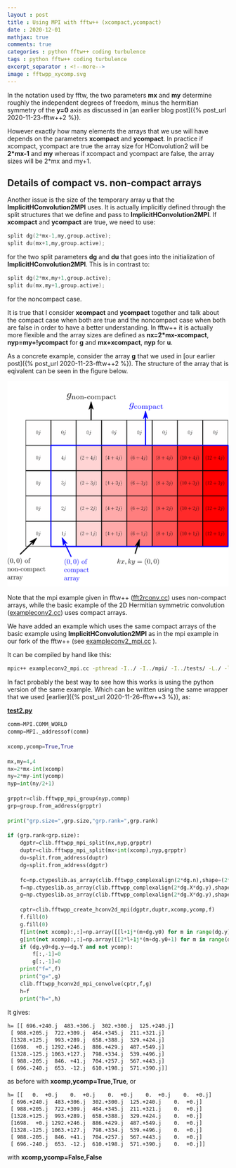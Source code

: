```yaml
---
layout : post
title : Using MPI with fftw++ (xcompact,ycompact)
date : 2020-12-01
mathjax: true
comments: true
categories : python fftw++ coding turbulence
tags : python fftw++ coding turbulence
excerpt_separator : <!--more-->
image : fftwpp_xycomp.svg
---
```


In the notation used by fftw, the two parameters **mx** and **my** determine roughly the independent degrees of freedom, minus the hermitian symmetry of the **y=0** axis as discussed in [an earlier blog post]({% post_url 2020-11-23-fftw++2 %}).

However exactly how many elements the arrays that we use will have depends on the parameters **xcompact** and **ycompact**. In practice if xcompact, ycompact are true the array size for HConvolution2 will be **2*mx-1** and **my** whereas if xcompact and ycompact are false, the array sizes will be 2*mx and my+1.

<!--more-->

## Details of compact vs. non-compact arrays

Another issue is the size of the temporary array **u** that the **ImplicitHConvolution2MPI** uses. It is actually
implicitly defined through the split structures that we define and pass to **ImplicitHConvolution2MPI**. If **xcompact** and **ycompact** are true, we need to use:

```c
split dg(2*mx-1,my,group.active);
split du(mx+1,my,group.active);
```

for the two split parameters **dg** and **du** that goes into the initialization of **ImplicitHConvolution2MPI**. This is in contrast to:

```c
split dg(2*mx,my+1,group.active);
split du(mx,my+1,group.active);
```

for the noncompact case. 

It is true that I consider **xcompact** and **ycompact** together and talk about the compact case when both are true and the noncompact case when both are false in order to have a better understanding. In fftw++ it is actually more flexible and the array sizes are defined as **nx=2*mx-xcompact**, **nyp=my+!ycompact** for **g** and **mx+xcompact**, **nyp** for **u**.

As a concrete example, consider the array **g** that we used in [our earlier post]({% post_url 2020-11-23-fftw++2 %}). The structure of the array that is eqivalent can be seen in the figure below.

[![fftwpp_xycomp](/assets/images/fftwpp_xycomp.svg)](/assets/images/fftwpp_xycomp.svg)

Note that the mpi example given in fftw++ ([fft2rconv.cc](https://github.com/dealias/fftwpp/blob/master/mpi/examples/fft2rconv.cc)) uses non-compact arrays, while the basic example of the 2D Hermitian symmetric convolution ([exampleconv2.cc](https://github.com/dealias/fftwpp/blob/master/examples/exampleconv2.cc)) uses compact arrays.

We have added an example which uses the same compact arrays of the basic example using **ImplicitHConvolution2MPI** as in the mpi example in our fork of the fftw++ (see [exampleconv2_mpi.cc](https://github.com/gurcani/fftwpp/blob/gtest/libfftwpp/exampleconv2_mpi.cc) ).

It can be compiled by hand like this:
```sh
mpic++ exampleconv2_mpi.cc -pthread -I../ -I../mpi/ -I../tests/ -L./ -lfftwpp -lfftw3_omp -lfftw3 -lm
```

In fact probably the best way to see how this works is using the python version of the same example. Which can be written using the same wrapper that we used [earlier]({% post_url 2020-11-26-fftw++3 %}), as:

[**test2.py**](https://github.com/gurcani/fftwpp/blob/gtest/libfftwpp/test2.py)
```py
comm=MPI.COMM_WORLD
commp=MPI._addressof(comm)

xcomp,ycomp=True,True

mx,my=4,4
nx=2*mx-int(xcomp)
ny=2*my-int(ycomp)
nyp=int(ny/2+1)

grpptr=clib.fftwpp_mpi_group(nyp,commp)
grp=group.from_address(grpptr)

print("grp.size=",grp.size,"grp.rank=",grp.rank)

if (grp.rank<grp.size):
    dgptr=clib.fftwpp_mpi_split(nx,nyp,grpptr)
    duptr=clib.fftwpp_mpi_split(mx+int(xcomp),nyp,grpptr)
    du=split.from_address(duptr)
    dg=split.from_address(dgptr)
    
    fc=np.ctypeslib.as_array(clib.fftwpp_complexalign(2*dg.n),shape=(2*dg.n,)).view(dtype=complex)
    f=np.ctypeslib.as_array(clib.fftwpp_complexalign(2*dg.X*dg.y),shape=(2*dg.X*dg.y,)).view(dtype=complex).reshape((dg.X,dg.y))
    g=np.ctypeslib.as_array(clib.fftwpp_complexalign(2*dg.X*dg.y),shape=(2*dg.X*dg.y,)).view(dtype=complex).reshape((dg.X,dg.y))

    cptr=clib.fftwpp_create_hconv2d_mpi(dgptr,duptr,xcomp,ycomp,f)
    f.fill(0)
    g.fill(0)
    f[int(not xcomp):,:]=np.array([[l+1j*(m+dg.y0) for m in range(dg.y)] for l in range(dg.X-int(not xcomp)) ])
    g[int(not xcomp):,:]=np.array([[2*l+1j*(m+dg.y0+1) for m in range(dg.y)] for l in range(dg.X-int(not xcomp))])
    if (dg.y0+dg.y==dg.Y and not ycomp):
        f[:,-1]=0
        g[:,-1]=0
    print("f=",f)
    print("g=",g)
    clib.fftwpp_hconv2d_mpi_convolve(cptr,f,g)
    h=f
    print("h=",h)
```

It gives:

```
h= [[ 696.+240.j  483.+306.j  302.+300.j  125.+240.j]
 [ 988.+205.j  722.+309.j  464.+345.j  211.+321.j]
 [1328.+125.j  993.+289.j  658.+388.j  329.+424.j]
 [1698.  +0.j 1292.+246.j  886.+429.j  487.+549.j]
 [1328.-125.j 1063.+127.j  798.+334.j  539.+496.j]
 [ 988.-205.j  846. +41.j  704.+257.j  567.+443.j]
 [ 696.-240.j  653. -12.j  610.+198.j  571.+390.j]]
```

as before with **xcomp,ycomp=True,True**, or

```
h= [[   0.  +0.j    0.  +0.j    0.  +0.j    0.  +0.j    0.  +0.j]
 [ 696.+240.j  483.+306.j  302.+300.j  125.+240.j    0.  +0.j]
 [ 988.+205.j  722.+309.j  464.+345.j  211.+321.j    0.  +0.j]
 [1328.+125.j  993.+289.j  658.+388.j  329.+424.j    0.  +0.j]
 [1698.  +0.j 1292.+246.j  886.+429.j  487.+549.j    0.  +0.j]
 [1328.-125.j 1063.+127.j  798.+334.j  539.+496.j    0.  +0.j]
 [ 988.-205.j  846. +41.j  704.+257.j  567.+443.j    0.  +0.j]
 [ 696.-240.j  653. -12.j  610.+198.j  571.+390.j    0.  +0.j]]
```

with **xcomp,ycomp=False,False**
